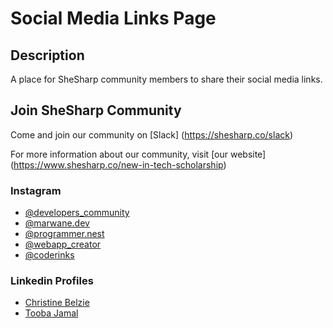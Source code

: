 
# Social Media Links Page

## Description 

A place for SheSharp community members to share their social media links.

## Join SheSharp Community
  
Come and join our community on [Slack] (https://shesharp.co/slack)

For more information about our community, visit [our website] (https://www.shesharp.co/new-in-tech-scholarship)

### Instagram
- [@developers_community](https://www.instagram.com/developers_community_._/)
- [@marwane.dev](https://www.instagram.com/marwane.dev/)
- [@programmer.nest](https://www.instagram.com/programmer.nest/)
- [@webapp_creator](https://www.instagram.com/webapp_creator/)
- [@coderinks](https://instagram.com/coderinks?igshid=OGQ5ZDc2ODk2ZA==)

### Linkedin Profiles


- [Christine Belzie](https://www.linkedin.com/in/christinebelzie)
- [Tooba Jamal](https://www.linkedin.com/in/tooba-jamal)
